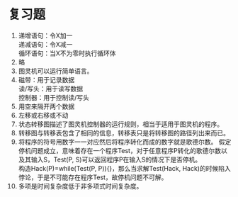 # 复习题

1. 递增语句：令X加一    
   递减语句：令X减一    
   循环语句：当X不为零时执行循环体   
2. 略
3. 图灵机可以运行简单语言。
4. 磁带：用于记录数据    
   读/写头：用于读写数据     
   控制器：用于控制读/写头  
5. 用空来隔开两个数据
6. 左移或右移或不动
7. 状态转移图描述了图灵机控制器的运行规则，相当于适用于图灵机的程序。
8. 转移图与转移表包含了相同的信息，转移表只是将转移图的路径列出来而已。
9. 将程序的符号用数字一一对应然后将程序转化而成的数字就是歌德尔数。
   假定停机问题成立，意味着存在一个程序Test，对于任意程序P转化的歌德尔数以及其输入S，Test(P, S)可以返回程序P在输入S的情况下是否停机。    
   构造Hack(P)=while(Test(P, P)){}，那么当求解Test(Hack, Hack)的时候陷入悖论，于是不可能存在程序Test，故停机问题不可解。   
10. 多项是时间复杂度低于非多项式时间复杂度。